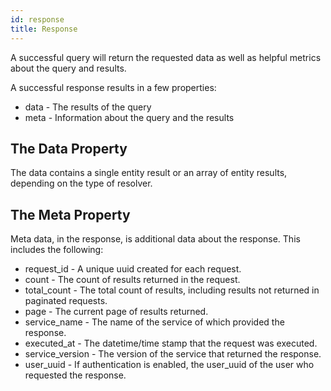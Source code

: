 ```yaml
---
id: response
title: Response
---
```


A successful query will return the requested data as well as helpful metrics about the query and results.

A successful response results in a few properties:

- data - The results of the query
- meta - Information about the query and the results

## The Data Property

The data contains a single entity result or an array of entity results, depending on the type of resolver.

## The Meta Property

Meta data, in the response, is additional data about the response. This includes the following:

- request_id - A unique uuid created for each request.
- count - The count of results returned in the request.
- total_count - The total count of results, including results not returned in paginated requests.
- page - The current page of results returned.
- service_name - The name of the service of which provided the response.
- executed_at - The datetime/time stamp that the request was executed.
- service_version - The version of the service that returned the response.
- user_uuid - If authentication is enabled, the user_uuid of the user who requested the response.
